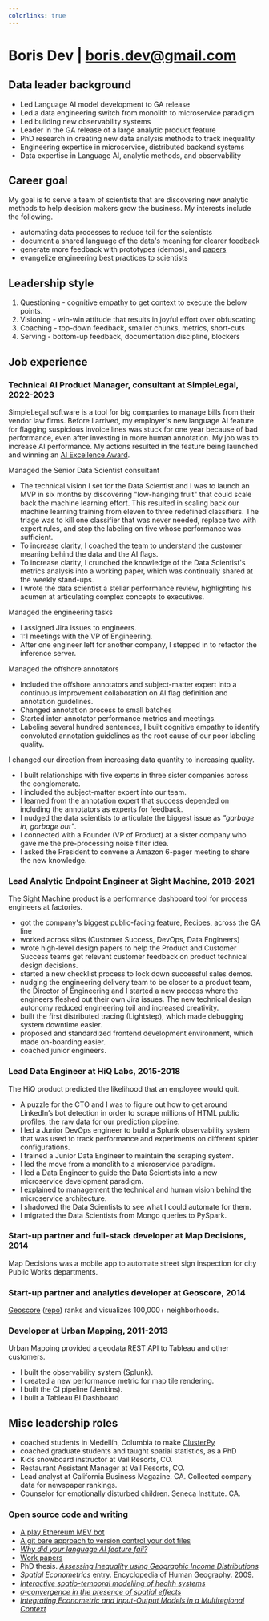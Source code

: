 ```yaml
---
colorlinks: true
---
```


# Boris Dev | boris.dev@gmail.com

## Data leader background

- Led Language AI model development to GA release
- Led a data engineering switch from monolith to microservice paradigm
- Led building new observability systems
- Leader in the GA release of a large analytic product feature
- PhD research in creating new data analysis methods to track inequality
- Engineering expertise in microservice, distributed backend systems
- Data expertise in Language AI, analytic methods, and observability

## Career goal

My goal is to serve a team of scientists that are discovering new analytic methods to help decision makers grow the business. My interests include the following.

- automating data processes to reduce toil for the scientists
- document a shared language of the data's meaning for clearer feedback
- generate more feedback with prototypes (demos), and [papers](https://docs.google.com/document/d/1pMID97O4hHkK8ok7cwLH4Y4KpsgQSPUAXtYrscwcyb4/view)
- evangelize engineering best practices to scientists

## Leadership style

1. Questioning - cognitive empathy to get context to execute the below points.
2. Visioning - win-win attitude that results in joyful effort over obfuscating
3. Coaching - top-down feedback, smaller chunks, metrics, short-cuts
4. Serving - bottom-up feedback, documentation discipline, blockers


## Job experience

### Technical AI Product Manager, consultant at SimpleLegal, 2022-2023

SimpleLegal software is a tool for big companies to manage 
bills from their vendor law firms. Before I arrived, my employer's new language
AI feature for flagging suspicious invoice lines was stuck for one year
because of bad performance, even after investing in more human annotation. My
job was to increase AI performance. My actions resulted in the feature being launched and winning an [AI Excellence Award](https://www.bintelligence.com/blog/2023/3/23/5-people-30-companies-and-65-products-awarded-for-excellence-in-artificial-intelligence). 

Managed the Senior Data Scientist consultant

- The technical vision I set for the Data Scientist and I was to launch an MVP in six months by discovering
  "low-hanging fruit" that could scale back the machine learning effort. This
  resulted in scaling back our machine learning training from eleven to three redefined classifiers.
  The triage was to kill one classifier that was never needed, replace two
  with expert rules, and stop the labeling on five whose performance was sufficient. 
- To increase clarity, I coached the team to understand the customer meaning
  behind the data and the AI flags.
- To increase clarity, I crunched the knowledge of the Data Scientist's metrics
  analysis into a working paper, which was continually shared at the weekly
  stand-ups. 
- I wrote the data scientist a
  stellar performance review, highlighting his acumen at articulating
  complex concepts to executives.

Managed the engineering tasks

- I assigned Jira issues to engineers. 
- 1:1 meetings with the VP of Engineering. 
- After one engineer left for another company, I stepped in to refactor the inference server.

Managed the offshore annotators

- Included the offshore annotators and subject-matter expert into a continuous
  improvement collaboration on AI flag definition and annotation guidelines.
- Changed annotation process to small batches
- Started inter-annotator performance metrics and meetings.
- Labeling several hundred sentences, I built cognitive empathy to identify convoluted annotation guidelines
  as the root cause of our poor labeling quality.

I changed our direction from increasing data quantity to increasing quality.

- I built relationships with five experts in three sister companies across the conglomerate.
- I included the subject-matter expert into our team.
- I learned from the annotation expert that success depended on including the annotators as experts for feedback.
- I nudged the data scientists to articulate the biggest issue as _"garbage in, garbage out"_.
- I connected with a Founder (VP of Product) at a sister company who gave me the pre-processing noise filter idea.
- I asked the President to convene a Amazon 6-pager meeting to share the new knowledge. 


### Lead Analytic Endpoint Engineer at Sight Machine, 2018-2021

The Sight Machine product is a performance dashboard tool for process engineers at factories.


- got the company's biggest public-facing feature,
  [Recipes](https://sightmachine.com/blog/manufacturing-dynamic-recipes/),
  across the GA line
- worked across silos (Customer Success, DevOps, Data Engineers) 
- wrote high-level design papers to help the Product and Customer Success
  teams get relevant customer feedback on product technical design decisions. 
- started a new checklist process to lock down successful sales demos.
- nudging the engineering delivery team to be closer to a product
  team, the Director of Engineering and I started a new process where the
  engineers fleshed out their own Jira issues. The new technical design autonomy
  reduced engineering toil and increased creativity.
- built the first distributed tracing (Lightstep), which made debugging system
  downtime easier. 
- proposed and standardized frontend development environment, which made
  on-boarding easier.
- coached junior engineers.

### Lead Data Engineer at HiQ Labs, 2015-2018

The HiQ product predicted the likelihood that an employee would quit.

- A puzzle for the CTO and I was to figure out how to get around LinkedIn’s bot
  detection in order to scrape millions of HTML public profiles, the raw data
  for our prediction pipeline. 
- I led a Junior DevOps engineer to build a Splunk observability system that was
  used to track performance and experiments on different spider configurations. 
- I trained a Junior Data Engineer to maintain the scraping system.
- I led the move from a monolith to a microservice paradigm.
- I led a Data Engineer to guide the Data Scientists into a new microservice development paradigm.
- I explained to management the technical and human vision behind the microservice architecture.
- I shadowed the Data Scientists to see what I could automate for them.
- I migrated the Data Scientists from Mongo queries to PySpark.

### Start-up partner and full-stack developer at Map Decisions, 2014

Map Decisions was a mobile app to automate street sign inspection for city Public Works departments.

### Start-up partner and analytics developer at Geoscore, 2014

[Geoscore](http://geoscore.com/) ([repo](https://github.com/schmidtc/geoscore)) ranks and visualizes 100,000+ neighborhoods. 


### Developer at Urban Mapping, 2011-2013

Urban Mapping provided a geodata REST API to Tableau and other customers. 

- I built the observability system (Splunk).
- I created a new performance metric for map tile rendering.
- I built the CI pipeline (Jenkins).
- I built a Tableau BI Dashboard

## Misc leadership roles


- coached students in Medellín, Columbia to make [ClusterPy](https://github.com/clusterpy/clusterpy)
- coached graduate students and taught spatial statistics, as a PhD
- Kids snowboard instructor at Vail Resorts, CO.
- Restaurant Assistant Manager at Vail Resorts, CO.
- Lead analyst at California Business Magazine. CA. Collected company data for newspaper rankings.
- Counselor for emotionally disturbed children. Seneca Institute. CA.


### Open source code and writing

-   [A play Ethereum MEV bot](https://github.com/borisdev/play_mev_bot)
-   [A git bare approach to version control your dot files](https://github.com/borisdev/dotfiles/blob/master/README.md)
-   [*Why did your language AI feature fail?*](https://medium.com/@boris.dev/why-did-your-language-ai-feature-fail-66a280954287)
-   [Work papers](https://docs.google.com/document/d/1pMID97O4hHkK8ok7cwLH4Y4KpsgQSPUAXtYrscwcyb4/edit)
-   PhD thesis. [*Assessing Inequality using Geographic Income Distributions*](https://escholarship.org/content/qt8br7d5df/qt8br7d5df.pdf)
-   *Spatial Econometrics* entry. Encyclopedia of Human Geography. 2009.
-   [*Interactive spatio-temporal modelling of health systems*](https://link.springer.com/article/10.1007/s00477-007-0135-0)
-   [*$\sigma$‐convergence in the presence of spatial effects*](https://rsaiconnect.onlinelibrary.wiley.com/doi/abs/10.1111/j.1435-5957.2006.00083.x)
-   [*Integrating Econometric and Input-Output Models in a Multiregional Context*](https://onlinelibrary.wiley.com/doi/abs/10.1111/j.1468-2257.1997.tb00771.x)
